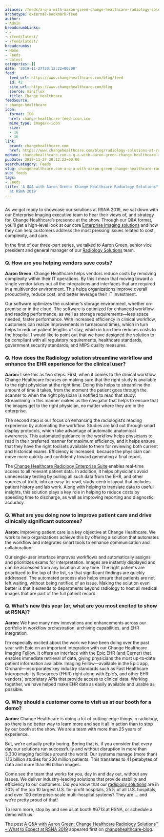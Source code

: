 ```yaml
---
aliases: /feeds/a-q-a-with-aaron-green-change-healthcare-radiology-solutionstm-what-to-expect-at-rsna-2019
archetype: external-bookmark-feed
author:
- Admin
breadcrumbLinks:
- /
- /feed/latest/
- /feed/latest/
breadcrumbs:
- Home
- Feeds
- Latest
categories: []
date: '2019-11-27T20:12:22+00:00'
feed:
  feed_url: https://www.changehealthcare.com/blog/feed
  id: 42
  site_url: https://www.changehealthcare.com/blog
  source: miniflux
  title: Change Healthcare
feedSource:
- change-healthcare
icon:
  format: ICO
  href: change-healthcare-feed-icon.ico
  mime_type: image/x-icon
  size:
  - 16
  - 16
link:
  brand: changehealthcare.com
  href: https://www.changehealthcare.com/blog/radiology-solutions-at-rsna-2019
mdName: changehealthcare.com-a-q-a-with-aaron-green-change-healthcare-radiology-solutionstm-what-to-expect-at-rsna-2019
pubDate: 2019-11-27 20:12:22+00:00
searchCategory: Feeds
slug: changehealthcare.com-a-q-a-with-aaron-green-change-healthcare-radiology-solutionstm-what-to-expect-at-rsna-2019
sub: feeds
tags:
- Feeds
title: 'A Q&A with Aaron Green: Change Healthcare Radiology Solutions™ – What to Expect
  at RSNA 2019'
---
```


<img src="https://www.changehealthcare.com/blog/wp-content/uploads/cloud-native-strategy-blog-header-300x130.jpg" alt="" loading="lazy"/><p>As we got ready to showcase our solutions at RSNA 2019, we sat down with our Enterprise Imaging executive team to hear their views of, and strategy for, Change Healthcare’s presence at the show. Through our Q&amp;A format, you’ll get a high-level look at our core <a href="https://www.changehealthcare.com/enterprise-medical-imaging-solutions" rel="noopener noreferrer" target="_blank" referrerpolicy="no-referrer">Enterprise Imaging solutions</a> and how they can help customers address the most pressing issues related to cost, complexity, and care.</p>
<p>In the first of our three-part series, we talked to Aaron Green, senior vice president and general manager of our <a href="https://www.changehealthcare.com/solutions/radiology" rel="noopener noreferrer" target="_blank" referrerpolicy="no-referrer">Radiology Solutions</a> team.</p>
<h3>Q. How are you helping vendors save costs?</h3>
<p><strong>Aaron Green:</strong> Change Healthcare helps vendors reduce costs by removing complexity within their IT operations. By this I mean that moving toward a single vendor takes out all the integrations and interfaces that are required in a multivendor environment. This helps organizations improve overall productivity, reduce cost, and better leverage their IT investment.</p>
<p>Our software optimizes the customer’s storage environment, whether on-premise or in the cloud. The software is optimized for enhanced workflow and reading performance, as well as storage requirements—less space needed, faster performance. With increased efficiency in clinical workflow, customers can realize improvements in turnaround times, which in turn helps to reduce patient lengths of stay, which in turn then reduces costs to the hospital. I would like to point out that we have designed the solution to be compliant with all regulatory requirements, healthcare standards, government security standards, and MIPS quality measures.</p>
<h3>Q. How does the Radiology solution streamline workflow and enhance the EHR experience for the clinical user?</h3>
<p><strong>Aaron:</strong> I see this as two steps. First, when it comes to the clinical workflow, Change Healthcare focuses on making sure that the right study is available to the right physician at the right time. Doing this helps to streamline the amount of time it takes, from the moment the patient goes through the scanner to when the right physician is notified to read that study. Streamlining in this manner makes us the navigator that helps to ensure that the images get to the right physician, no matter where they are in the enterprise.</p>
<p>The second step is our focus on enhancing the radiologist’s reading experience by automating the workflow. Studies are laid out through smart display protocols, which take advantage of automatic anatomical awareness. This automated guidance in the workflow helps physicians to read in their preferred manner for maximum efficiency, and it helps ensure that they have the right toolsets available to them for reviewing both current and historical exams. Efficiency is increased, because the physician can move more quickly and confidently toward generating a final report.</p>
<p>The <a href="https://www.changehealthcare.com/solutions/radiology-solutions" rel="noopener noreferrer" target="_blank" referrerpolicy="no-referrer">Change Healthcare Radiology Enterprise Suite</a> enables real-time access to all relevant patient data. In addition, it helps physicians avoid unnecessary testing by pulling all such data from the EHR, and other sources of truth, into an easy-to-read, study-centric layout that includes patient history and lab work. Along with helping to translate data to useful insights, this solution plays a key role in helping to reduce costs by speeding time to discharge, as well as improving reporting and diagnostic accuracy.</p>
<h3>Q. What are you doing now to improve patient care and drive clinically significant outcomes?</h3>
<p><strong>Aaron:</strong> Improving patient care is a key objective at Change Healthcare. We work to help organizations achieve this by offering a solution that automates the workflow and integrates smart tools to enhance communication and collaboration.</p>
<p>Our single-user interface improves workflows and automatically assigns and prioritizes exams for interpretation. Images are instantly displayed and can be accessed from any location at any time. The right patients are prioritized to the top of the list, so that significant findings are quickly addressed. The automated process also helps ensure that patients are not left waiting, without being notified of an issue. Making the solution even better is that it extends to departments beyond radiology to host all medical images that are part of the full patient record.</p>
<h3>Q. What’s new this year (or, what are you most excited to show at RSNA)?</h3>
<p><strong>Aaron:</strong> We have many new innovations and enhancements across our portfolio in workflow orchestration, archiving capabilities, and EHR integration.</p>
<p>I’m especially excited about the work we have been doing over the past year with Epic on an important integration with our Change Healthcare Imaging Fellow. It offers an interface with the Epic EHR (and Cerner) that enables immediate retrieval of data, giving physicians the most up-to-date patient information available. Imaging Fellow—available in the Epic app, Orchard—incorporates key industry standards such as Fast Healthcare Interoperability Resources (FHIR) right along with Epic’s, and other EHR vendors’, proprietary APIs that provide access to clinical data. Working together, we have helped make EHR data as easily available and usable as possible.</p>
<h3>Q. Why should a customer come to visit us at our booth for a demo?</h3>
<p><strong>Aaron:</strong> Change Healthcare is doing a lot of cutting-edge things in radiology, so there is no better way to learn more and see it all in action than to stop by our booth at the show. We are a team with more than 25 years of experience.</p>
<p>But, we’re actually pretty boring. Boring that is, if you consider that every day our solutions run successfully and without disruption in more than 3,300 imaging facilities around the world. Our systems manage (more than) 1.16 billion studies for 230 million patients. This translates to 41 petabytes of data and more than 96 billion images.</p>
<p>Come see the team that works for you, day in and day out, without any issues. We deliver industry-leading solutions that provide stability and efficiency to our customers. Did you know that our <a href="https://www.changehealthcare.com/solutions/radiology-solutions" rel="noopener noreferrer" target="_blank" referrerpolicy="no-referrer">radiology solutions</a> are in 70% of the top 10 largest U.S. for-profit hospitals, 25% of all U.S. hospitals, and over 100 enterprise-scale multi-hospital systems? They are … and we’re pretty proud of that!</p>
<p>To learn more, stop by and see us at booth #6713 at RSNA, or schedule a demo with us.</p>
<p>The post <a href="https://www.changehealthcare.com/blog/radiology-solutions-at-rsna-2019" rel="noopener noreferrer" target="_blank" referrerpolicy="no-referrer">A Q&amp;A with Aaron Green: Change Healthcare Radiology Solutions™ – What to Expect at RSNA 2019</a> appeared first on <a href="https://www.changehealthcare.com/blog" rel="noopener noreferrer" target="_blank" referrerpolicy="no-referrer">changehealthcare-blog</a>.</p>